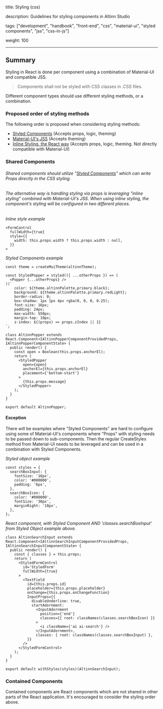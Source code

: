 title: Styling (css)

description: Guidelines for styling components in Altinn Studio

tags: ["development", "handbook", "front-end", "css", "material-ui", "styled components", "jss", "css-in-js"]

weight: 100

------

## Summary

Styling in React is done per component using a combination of Material-UI and compatible JSS.

> Components shall not be styled with CSS classes in .CSS files.

Different component types should use different styling methods, or a combination.

### Proposed order of styling methods

The following order is proposed when considering styling methods:

- [Styled Components](https://material-ui.com/guides/interoperability/#styled-components) (Accepts props, logic, theming)
- [Material-UI's JSS](https://material-ui.com/customization/css-in-js/) (Accepts theming)
- [Inline Styling, the React way](https://reactjs.org/docs/dom-elements.html#style) (Accepts props, logic, theming. Not directly compatible with Material-UI)

### Shared Components

###### Shared components should utilize "[Styled Components](https://material-ui.com/guides/interoperability/#styled-components)" which can write Props directly in the CSS styling.

###### The alternative way is handling styling via props is leveraging "inline styling" combined with Material-UI's JSS. When using inline styling, the component's styling will be configured in two different places.

*Inline style example*

````tsx
<FormControl
  fullWidth={true}
  style={{
    width: this.props.width ? this.props.width : null,
  }}
>
````

*Styled Components example*

```tsx
const theme = createMuiTheme(altinnTheme);

const StyledPopper = styled(({ ...otherProps }) => (
  <Popper {...otherProps} />
))`
    color: ${theme.altinnPalette.primary.black};
    background: ${theme.altinnPalette.primary.redLight};
    border-radius: 0;
    box-shadow: 1px 1px 4px rgba(0, 0, 0, 0.25);
    font-size: 16px;
    padding: 24px;
    max-width: 550px;
    margin-top: 10px;
    z-index: ${(props) => props.zIndex || 1}
`;

class AltinnPopper extends React.Component<IAltinnPopperComponentProvidedProps, IAltinnPopperComponentState> {
  public render() {
    const open = Boolean(this.props.anchorEl);
    return (
      <StyledPopper
        open={open}
        anchorEl={this.props.anchorEl}
        placement={'bottom-start'}
      >
        {this.props.message}
      </StyledPopper>
    );
  }
}

export default AltinnPopper;
```

#### Exception

There will be examples where "Styled Components" are hard to configure using some of Material-UI's components where "Props" with styling needs to be passed down to sub-components. Then the regular CreateStyles method from Material-UI needs to be leveraged and can be used in a combination with Styled Components.

*Styled object example*

```tsx
const styles = {
  searchBoxInput: {
    fontSize: '16px',
    color: '#000000',
    padding: '6px',
  },
  searchBoxIcon: {
    color: '#000000',
    fontSize: '30px',
    marginRight: '10px',
  },
};
```

*React component, with Styled Component AND 'classes.searchBoxInput' from Styled Object example above.*

```tsx
class AltinnSearchInput extends React.Component<IAltinnSearchInputComponentProvidedProps, IAltinnSearchInputComponentState> {
  public render() {
    const { classes } = this.props;
    return (
      <StyledFormControl
        id='StyledForm'
        fullWidth={true}
      >
        <TextField
          id={this.props.id}
          placeholder={this.props.placeholder}
          onChange={this.props.onChangeFunction}
          InputProps={{
            disableUnderline: true,
            startAdornment:
              <InputAdornment
                position={'end'}
                classes={{ root: classNames(classes.searchBoxIcon) }}
              >
                <i className={'ai ai-search'} />
              </InputAdornment>,
              classes: { root: classNames(classes.searchBoxInput) },
          }}
        />
      </StyledFormControl>
    );
  }
}

export default withStyles(styles)(AltinnSearchInput);
```

### Contained Components

Contained components are React components which are not shared in other parts of the React application. It's encouraged to consider the styling order above.
